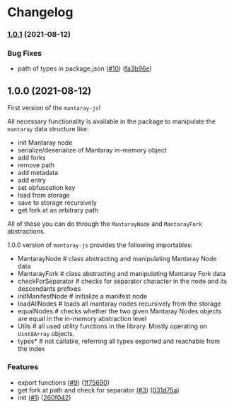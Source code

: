 # Changelog

### [1.0.1](https://www.github.com/ethersphere/mantaray-js/compare/v1.0.0...v1.0.1) (2021-08-12)


### Bug Fixes

* path of types in package.json ([#10](https://www.github.com/ethersphere/mantaray-js/issues/10)) ([fa3b96e](https://www.github.com/ethersphere/mantaray-js/commit/fa3b96eca0e1fb682d6322b8541cf6afe548e50f))

## 1.0.0 (2021-08-12)

First version of the `mantaray-js`!

All necessary functionality is available in the package to manipulate the `mantaray` data structure like:

* init Mantaray node
* serialize/deserialize of Mantaray in-memory object
* add forks
* remove path
* add metadata
* add entry
* set obfuscation key
* load from storage
* save to storage recursively
* get fork at an arbitrary path

All of these you can do through the `MantarayNode` and `MantarayFork` abstractions.

1.0.0 version of `mantaray-js` provides the following importables:

* MantarayNode        # class abstracting and manipulating Mantaray Node data
* MantarayFork        # class abstracting and manipulating Mantaray Fork data
* checkForSeparator   # checks for separator character in the node and its descendants prefixes
* initManifestNode    # initialize a manifest node
* loadAllNodes        # loads all mantaray nodes recursively from the storage
* equalNodes          # checks whether the two given Mantaray Nodes objects are equal in the in-memory abstraction level
* Utils               # all used utility functions in the library. Mostly operating on `Uint8Array` objects.
* types*              # not callable, referring all types exported and reachable from the index

### Features

* export functions ([#9](https://www.github.com/ethersphere/mantaray-js/issues/9)) ([1f75690](https://www.github.com/ethersphere/mantaray-js/commit/1f75690dcf8783f13edb0f34f140be69ee6ee0ee))
* get fork at path and check for separator ([#3](https://www.github.com/ethersphere/mantaray-js/issues/3)) ([031d75a](https://www.github.com/ethersphere/mantaray-js/commit/031d75a01849b507388acdda4fb05623febcde7d))
* init ([#1](https://www.github.com/ethersphere/mantaray-js/issues/1)) ([260f042](https://www.github.com/ethersphere/mantaray-js/commit/260f0425f42d650afd0257b900697f5a2d397c68))
